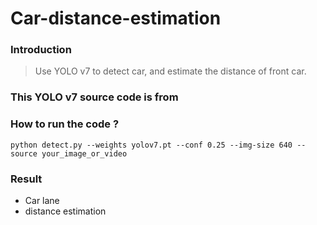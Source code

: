 # Car-distance-estimation

### Introduction
> Use YOLO v7 to detect car, and estimate the distance of front car.

### This YOLO v7 source code is from
[](https://github.com/WongKinYiu/yolov7.git)

### How to run the code ?
```
python detect.py --weights yolov7.pt --conf 0.25 --img-size 640 --source your_image_or_video
```

### Result

* Car lane
  [](./picture/001.jpg)
* distance estimation
  [](./picture/001.png)
